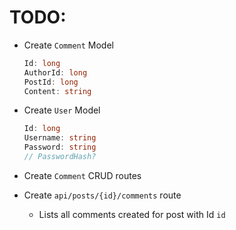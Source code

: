 # TODO:

- Create `Comment` Model
    ```c#
    Id: long
    AuthorId: long
    PostId: long
    Content: string
    ```

- Create `User` Model
    ```c#
    Id: long
    Username: string
    Password: string
    // PasswordHash?
    ```

- Create `Comment` CRUD routes

- Create `api/posts/{id}/comments` route
    - Lists all comments created for post with Id `id`
